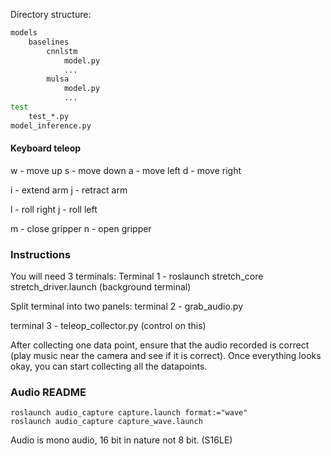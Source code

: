 

Directory structure:

```bash
models
    baselines
        cnnlstm
            model.py
            ...
        mulsa
            model.py
            ...
test
    test_*.py
model_inference.py        
```




#### Keyboard teleop

w - move up
s - move down
a - move left
d - move right

i - extend arm
j - retract arm

l - roll right
j - roll left

m - close gripper
n - open gripper


### Instructions
You will need 3 terminals:
Terminal 1 - roslaunch stretch_core stretch_driver.launch (background terminal)

Split terminal into two panels:
terminal 2 - grab_audio.py

terminal 3 - teleop_collector.py (control on this)

After collecting one data point, ensure that the audio recorded is correct (play music near the camera and see if it is correct). Once everything looks okay, you can start collecting all the datapoints.



### Audio README

```shell
roslaunch audio_capture capture.launch format:="wave"
roslaunch audio_capture capture_wave.launch 
```
Audio is mono audio, 16 bit in nature not 8 bit. (S16LE)